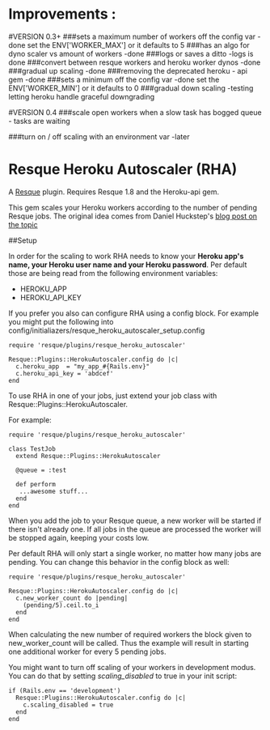 Improvements :
=======================

#VERSION 0.3+
###sets a maximum number of workers off the config var
  -done set the ENV['WORKER_MAX'] or it defaults to 5
###has an algo for dyno scaler vs amount of workers
  -done
###logs or saves a ditto
  -logs is done
###convert between resque workers and heroku worker dynos
  -done
###gradual up scaling
  -done
###removing the deprecated heroku - api gem
  -done
###sets a minimum off the config var
  -done set the ENV['WORKER_MIN'] or it defaults to 0
###gradual down scaling
  -testing letting heroku handle graceful downgrading


#VERSION 0.4
###scale open workers when a slow task has bogged queue - tasks are waiting

###turn on / off scaling with an environment var
  -later





Resque Heroku Autoscaler (RHA)
=======================

A [Resque][rq] plugin. Requires Resque 1.8 and the Heroku-api gem.

This gem scales your Heroku workers according to the number of pending Resque jobs. The original idea comes from Daniel Huckstep's [blog post on the topic][dh]


##Setup

In order for the scaling to work RHA needs to know your **Heroku app's name, your Heroku user name and your Heroku password**. Per default those are being read from the following environment variables:

- HEROKU_APP
- HEROKU_API_KEY

If you prefer you also can configure RHA using a config block. For example you might put the following into config/initialiazers/resque_heroku_autoscaler_setup.config

    require 'resque/plugins/resque_heroku_autoscaler'

    Resque::Plugins::HerokuAutoscaler.config do |c|
      c.heroku_app  = "my_app_#{Rails.env}"
      c.heroku_api_key = 'abdcef'
    end


To use RHA in one of your jobs, just extend your job class with Resque::Plugins::HerokuAutoscaler.

For example:

    require 'resque/plugins/resque_heroku_autoscaler'

    class TestJob
      extend Resque::Plugins::HerokuAutoscaler

      @queue = :test

      def perform
       ...awesome stuff...
      end
    end

When you add the job to your Resque queue, a new worker will be started if there isn't already one. If all jobs in the queue are processed the worker will be stopped again, keeping your costs low.

Per default RHA will only start a single worker, no matter how many jobs are pending. You can change this behavior in the config block as well:

    require 'resque/plugins/resque_heroku_autoscaler'

    Resque::Plugins::HerokuAutoscaler.config do |c|
      c.new_worker_count do |pending|
        (pending/5).ceil.to_i
      end
    end

When calculating the new number of required workers the block given to new_worker_count will be called. Thus the example will result in starting one additional worker for every 5 pending jobs.

You might want to turn off scaling of your workers in development modus. You can do that by setting _scaling_disabled_ to true in your init script:

    if (Rails.env == 'development')
      Resque::Plugins::HerokuAutoscaler.config do |c|
        c.scaling_disabled = true
      end
    end



[dh]: http://blog.darkhax.com/2010/07/30/auto-scale-your-resque-workers-on-heroku
[rq]: http://github.com/defunkt/resque
